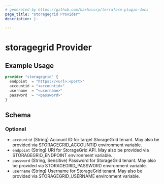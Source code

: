 ```yaml
---
# generated by https://github.com/hashicorp/terraform-plugin-docs
page_title: "storagegrid Provider"
description: |-
  
---
```


# storagegrid Provider



## Example Usage

```terraform
provider "storagegrid" {
  endpoint  = "https://<url>:<port>"
  accountid = "<accountid>"
  username  = "<username>"
  password  = "<password>"
}
```

<!-- schema generated by tfplugindocs -->
## Schema

### Optional

- `accountid` (String) Account ID for target StorageGrid tenant. May also be provided via STORAGEGRID_ACCOUNTID environment variable.
- `endpoint` (String) URI for StorageGrid API. May also be provided via STORAGEGRID_ENDPOINT environment variable.
- `password` (String, Sensitive) Password for StorageGrid tenant. May also be provided via STORAGEGRID_PASSWORD environment variable.
- `username` (String) Username for StorageGrid tenant. May also be provided via STORAGEGRID_USERNAME environment variable.
